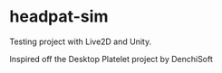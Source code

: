 # headpat-sim
Testing project with Live2D and Unity. 

Inspired off the Desktop Platelet project by DenchiSoft